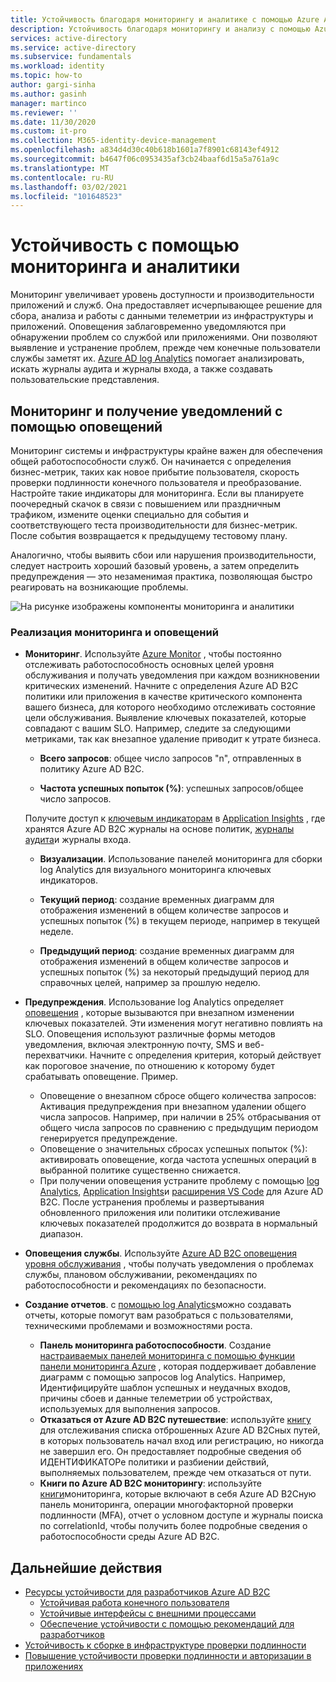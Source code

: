 ```yaml
---
title: Устойчивость благодаря мониторингу и аналитике с помощью Azure AD B2C | Документация Майкрософт
description: Устойчивость благодаря мониторингу и анализу с помощью Azure AD B2C
services: active-directory
ms.service: active-directory
ms.subservice: fundamentals
ms.workload: identity
ms.topic: how-to
author: gargi-sinha
ms.author: gasinh
manager: martinco
ms.reviewer: ''
ms.date: 11/30/2020
ms.custom: it-pro
ms.collection: M365-identity-device-management
ms.openlocfilehash: a834d4d30c40b618b1601a7f8901c68143ef4912
ms.sourcegitcommit: b4647f06c0953435af3cb24baaf6d15a5a761a9c
ms.translationtype: MT
ms.contentlocale: ru-RU
ms.lasthandoff: 03/02/2021
ms.locfileid: "101648523"
---
```

# <a name="resilience-through-monitoring-and-analytics"></a>Устойчивость с помощью мониторинга и аналитики

Мониторинг увеличивает уровень доступности и производительности приложений и служб. Она предоставляет исчерпывающее решение для сбора, анализа и работы с данными телеметрии из инфраструктуры и приложений. Оповещения заблаговременно уведомляются при обнаружении проблем со службой или приложениями. Они позволяют выявление и устранение проблем, прежде чем конечные пользователи службы заметят их. [Azure AD log Analytics](https://azure.microsoft.com/services/monitor/?OCID=AID2100131_SEM_6d16332c03501fc9c1f46c94726d2264:G:s&ef_id=6d16332c03501fc9c1f46c94726d2264:G:s&msclkid=6d16332c03501fc9c1f46c94726d2264#features) помогает анализировать, искать журналы аудита и журналы входа, а также создавать пользовательские представления.

## <a name="monitor-and-get-notified-through-alerts"></a>Мониторинг и получение уведомлений с помощью оповещений

Мониторинг системы и инфраструктуры крайне важен для обеспечения общей работоспособности служб. Он начинается с определения бизнес-метрик, таких как новое прибытие пользователя, скорость проверки подлинности конечного пользователя и преобразование. Настройте такие индикаторы для мониторинга. Если вы планируете поочередный скачок в связи с повышением или праздничным трафиком, измените оценки специально для события и соответствующего теста производительности для бизнес-метрик. После события возвращается к предыдущему тестовому плану.

Аналогично, чтобы выявить сбои или нарушения производительности, следует настроить хороший базовый уровень, а затем определить предупреждения — это незаменимая практика, позволяющая быстро реагировать на возникающие проблемы.

![На рисунке изображены компоненты мониторинга и аналитики](media/resilience-with-monitoring-alerting/monitoring-analytics-architecture.png)

### <a name="how-to-implement-monitoring-and-alerting"></a>Реализация мониторинга и оповещений

- **Мониторинг**. Используйте [Azure Monitor](../../active-directory-b2c/azure-monitor.md) , чтобы постоянно отслеживать работоспособность основных целей уровня обслуживания и получать уведомления при каждом возникновении критических изменений. Начните с определения Azure AD B2C политики или приложения в качестве критического компонента вашего бизнеса, для которого необходимо отслеживать состояние цели обслуживания. Выявление ключевых показателей, которые совпадают с вашим SLO.
Например, следите за следующими метриками, так как внезапное удаление приводит к утрате бизнеса.

  - **Всего запросов**: общее число запросов "n", отправленных в политику Azure AD B2C.

  - **Частота успешных попыток (%)**: успешных запросов/общее число запросов.

  Получите доступ к [ключевым индикаторам](../../active-directory-b2c/view-audit-logs.md) в [Application Insights](../../active-directory-b2c/analytics-with-application-insights.md) , где хранятся Azure AD B2C журналы на основе политик, [журналы аудита](../../active-directory-b2c/analytics-with-application-insights.md)и журналы входа.  

   - **Визуализации**. Использование панелей мониторинга для сборки log Analytics для визуального мониторинга ключевых индикаторов.

   - **Текущий период**: создание временных диаграмм для отображения изменений в общем количестве запросов и успешных попыток (%) в текущем периоде, например в текущей неделе.

   - **Предыдущий период**: создание временных диаграмм для отображения изменений в общем количестве запросов и успешных попыток (%) за некоторый предыдущий период для справочных целей, например за прошлую неделю.

- **Предупреждения**. Использование log Analytics определяет [оповещения](../../azure-monitor/alerts/alerts-log.md) , которые вызываются при внезапном изменении ключевых показателей. Эти изменения могут негативно повлиять на SLO. Оповещения используют различные формы методов уведомления, включая электронную почту, SMS и веб-перехватчики. Начните с определения критерия, который действует как пороговое значение, по отношению к которому будет срабатывать оповещение. Пример.
  - Оповещение о внезапном сбросе общего количества запросов: Активация предупреждения при внезапном удалении общего числа запросов. Например, при наличии в 25% отбрасывания от общего числа запросов по сравнению с предыдущим периодом генерируется предупреждение.  
  - Оповещение о значительных сбросах успешных попыток (%): активировать оповещение, когда частота успешных операций в выбранной политике существенно снижается.
  - При получении оповещения устраните проблему с помощью [log Analytics](../reports-monitoring/howto-install-use-log-analytics-views.md), [Application Insights](../../active-directory-b2c/troubleshoot-with-application-insights.md)и [расширения VS Code](https://marketplace.visualstudio.com/items?itemName=AzureADB2CTools.aadb2c) для Azure AD B2C. После устранения проблемы и развертывания обновленного приложения или политики отслеживание ключевых показателей продолжится до возврата в нормальный диапазон.

- **Оповещения службы**. Используйте [Azure AD B2C оповещения уровня обслуживания](../../service-health/service-health-overview.md) , чтобы получать уведомления о проблемах службы, плановом обслуживании, рекомендациях по работоспособности и рекомендациях по безопасности.

- **Создание отчетов**. с [помощью log Analytics](../reports-monitoring/howto-integrate-activity-logs-with-log-analytics.md)можно создавать отчеты, которые помогут вам разобраться с пользователями, техническими проблемами и возможностями роста.
  - **Панель мониторинга работоспособности**. Создание [настраиваемых панелей мониторинга с помощью функции панели мониторинга Azure](../../azure-monitor/app/tutorial-app-dashboards.md) , которая поддерживает добавление диаграмм с помощью запросов log Analytics. Например, Идентифицируйте шаблон успешных и неудачных входов, причины сбоев и данные телеметрии об устройствах, используемых для выполнения запросов.
  - **Отказаться от Azure AD B2C путешествие**: используйте [книгу](https://github.com/azure-ad-b2c/siem#list-of-abandon-journeys) для отслеживания списка отброшенных Azure AD B2Cных путей, в которых пользователь начал вход или регистрацию, но никогда не завершил его. Он предоставляет подробные сведения об ИДЕНТИФИКАТОРе политики и разбиении действий, выполняемых пользователем, прежде чем отказаться от пути.
  - **Книги по Azure AD B2C мониторингу**: используйте [книги](https://github.com/azure-ad-b2c/siem)мониторинга, которые включают в себя Azure AD B2Cную панель мониторинга, операции многофакторной проверки подлинности (MFA), отчет о условном доступе и журналы поиска по correlationId, чтобы получить более подробные сведения о работоспособности среды Azure AD B2C.
  
## <a name="next-steps"></a>Дальнейшие действия

- [Ресурсы устойчивости для разработчиков Azure AD B2C](resilience-b2c.md)
  - [Устойчивая работа конечного пользователя](resilient-end-user-experience.md)
  - [Устойчивые интерфейсы с внешними процессами](resilient-external-processes.md)
  - [Обеспечение устойчивости с помощью рекомендаций для разработчиков](resilience-b2c-developer-best-practices.md)
- [Устойчивость к сборке в инфраструктуре проверки подлинности](resilience-in-infrastructure.md)
- [Повышение устойчивости проверки подлинности и авторизации в приложениях](resilience-app-development-overview.md)